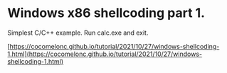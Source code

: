 # Windows x86 shellcoding part 1.

Simplest C/C++ example. Run calc.exe and exit.

[https://cocomelonc.github.io/tutorial/2021/10/27/windows-shellcoding-1.html](https://cocomelonc.github.io/tutorial/2021/10/27/windows-shellcoding-1.html)
